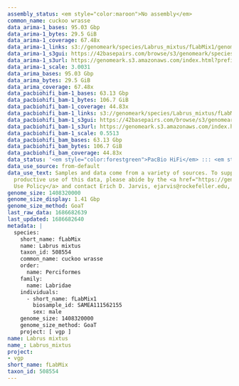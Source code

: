 ```yaml
---
assembly_status: <em style="color:maroon">No assembly</em>
common_name: cuckoo wrasse
data_arima-1_bases: 95.03 Gbp
data_arima-1_bytes: 29.5 GiB
data_arima-1_coverage: 67.48x
data_arima-1_links: s3://genomeark/species/Labrus_mixtus/fLabMix1/genomic_data/arima/<br>
data_arima-1_s3gui: https://42basepairs.com/browse/s3/genomeark/species/Labrus_mixtus/fLabMix1/genomic_data/arima/
data_arima-1_s3url: https://genomeark.s3.amazonaws.com/index.html?prefix=species/Labrus_mixtus/fLabMix1/genomic_data/arima/
data_arima-1_scale: 3.0031
data_arima_bases: 95.03 Gbp
data_arima_bytes: 29.5 GiB
data_arima_coverage: 67.48x
data_pacbiohifi_bam-1_bases: 63.13 Gbp
data_pacbiohifi_bam-1_bytes: 106.7 GiB
data_pacbiohifi_bam-1_coverage: 44.83x
data_pacbiohifi_bam-1_links: s3://genomeark/species/Labrus_mixtus/fLabMix1/genomic_data/pacbio_hifi/<br>
data_pacbiohifi_bam-1_s3gui: https://42basepairs.com/browse/s3/genomeark/species/Labrus_mixtus/fLabMix1/genomic_data/pacbio_hifi/
data_pacbiohifi_bam-1_s3url: https://genomeark.s3.amazonaws.com/index.html?prefix=species/Labrus_mixtus/fLabMix1/genomic_data/pacbio_hifi/
data_pacbiohifi_bam-1_scale: 0.5513
data_pacbiohifi_bam_bases: 63.13 Gbp
data_pacbiohifi_bam_bytes: 106.7 GiB
data_pacbiohifi_bam_coverage: 44.83x
data_status: '<em style="color:forestgreen">PacBio HiFi</em> ::: <em style="color:forestgreen">Arima</em>'
data_use_source: from-default
data_use_text: Samples and data come from a variety of sources. To support fair and
  productive use of this data, please abide by the <a href="https://genome10k.soe.ucsc.edu/data-use-policies/">Data
  Use Policy</a> and contact Erich D. Jarvis, ejarvis@rockefeller.edu, with any questions.
genome_size: 1408320000
genome_size_display: 1.41 Gbp
genome_size_method: GoaT
last_raw_data: 1686682639
last_updated: 1686682640
metadata: |
  species:
    short_name: fLabMix
    name: Labrus mixtus
    taxon_id: 508554
    common_name: cuckoo wrasse
    order:
      name: Perciformes
    family:
      name: Labridae
    individuals:
      - short_name: fLabMix1
        biosample_id: SAMEA111562155
        sex: male
    genome_size: 1408320000
    genome_size_method: GoaT
    project: [ vgp ]
name: Labrus mixtus
name_: Labrus_mixtus
project:
- vgp
short_name: fLabMix
taxon_id: 508554
---
```

